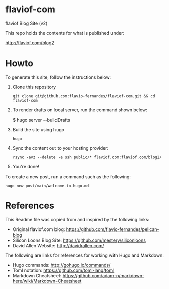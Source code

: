 # flaviof-com

flaviof Blog Site (v2)

This repo holds the contents for what is published under:

http://flaviof.com/blog2

Howto
=====

To generate this site, follow the instructions below:

1. Clone this repository

   `git clone git@github.com:flavio-fernandes/flaviof-com.git && cd flaviof-com`

2. To render drafts on local server, run the command shown below:

   $ hugo server --buildDrafts

3. Build the site using hugo

   `hugo`

4. Sync the content out to your hosting provider:

   `rsync -avz --delete -e ssh public/* flaviof.com:flaviof.com/blog2/`

5. You're done!

To create a new post, run a command such as the following:

   `hugo new post/main/welcome-to-hugo.md`

References
==========
This Readme file was copied from and inspired by the following links:

* Original flaviof.com blog: https://github.com/flavio-fernandes/pelican-blog
* Silicon Loons Blog Site: https://github.com/mestery/siliconloons
* David Allen Website: http://davidrallen.com/

The following are links for references for working with Hugo and Markdown:

* Hugo commands: http://gohugo.io/commands/
* Toml notation:  https://github.com/toml-lang/toml
* Markdown Cheatsheet: https://github.com/adam-p/markdown-here/wiki/Markdown-Cheatsheet

